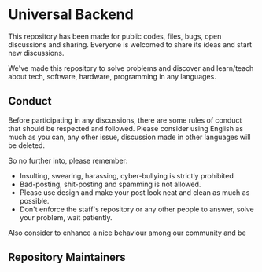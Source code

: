 # Universal Backend

This repository has been made for public codes, files, bugs, open discussions and sharing.
Everyone is welcomed to share its ideas and start new discussions.

We've made this repository to solve problems and discover and learn/teach about tech, software, hardware, programming in any languages.

Conduct
-------

Before participating in any discussions, there are some rules of conduct that should be respected and followed.
Please consider using English as much as you can, any other issue, discussion made in other languages will be deleted.

So no further into, please remember:
- Insulting, swearing, harassing, cyber-bullying is strictly prohibited
- Bad-posting, shit-posting and spamming is not allowed.
- Please use design and make your post look neat and clean as much as possible.
- Don't enforce the staff's repository or any other people to answer, solve your problem, wait patiently.

Also consider to enhance a nice behaviour among our community and be

Repository Maintainers
-------
